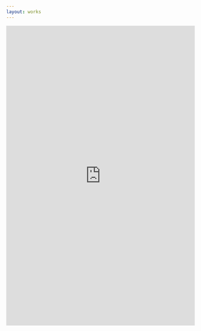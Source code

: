```yaml
---
layout: works
---
```


<iframe width="100%" height="800" scrolling="no" frameborder="no" src="https://w.soundcloud.com/player/?url=https%3A//api.soundcloud.com/playlists/239903377&amp;color=00cc11&amp;auto_play=false&amp;hide_related=false&amp;show_comments=true&amp;show_user=true&amp;show_reposts=false"></iframe>
